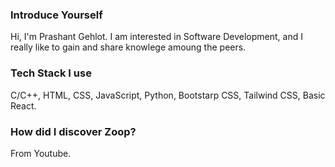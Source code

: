 ### Introduce Yourself
Hi, I'm Prashant Gehlot. I am interested in Software Development, and I really like to gain and share knowlege amoung the peers. 

### Tech Stack I use
C/C++, HTML, CSS, JavaScript, Python, Bootstarp CSS, Tailwind CSS, Basic React.

### How did I discover Zoop?
From Youtube.
